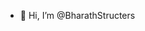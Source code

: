 - 👋 Hi, I’m @BharathStructers


<!---
BharathStructers/BharathStructers is a ✨ special ✨ repository because its `README.md` (this file) appears on your GitHub profile.
You can click the Preview link to take a look at your changes.
--->
